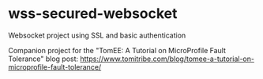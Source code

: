 # wss-secured-websocket
Websocket project using SSL and basic authentication

Companion project for the "TomEE: A Tutorial on MicroProfile Fault Tolerance" blog post:
https://www.tomitribe.com/blog/tomee-a-tutorial-on-microprofile-fault-tolerance/
